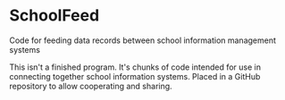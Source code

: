 # SchoolFeed
Code for feeding data records between school information management systems

This isn't a finished program.  It's chunks of code intended for use
in connecting together school information systems.  Placed in a GitHub
repository to allow cooperating and sharing.
